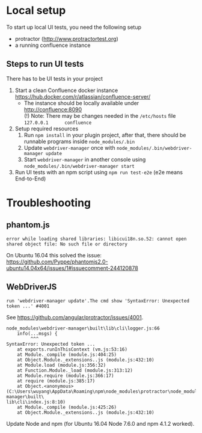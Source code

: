 # Local setup
To start up local UI tests, you need the following setup
- protractor (<http://www.protractortest.org>)
- a running confluence instance

## Steps to run UI tests
There has to be UI tests in your project
1. Start a clean Confluence docker instance <https://hub.docker.com/r/atlassian/confluence-server/>
   - The instance should be locally available under <http://confluence:8090>\
     (!) Note: There may be changes needed in the `/etc/hosts` file `127.0.0.1      confluence`
1. Setup required resources
   1. Run `npm install` in your plugin project, after that, there should be runnable programs inside `node_modules/.bin`
   1. Update `webdriver-manager` once with `node_modules/.bin/webdriver-manager update`
   1. Start `webdriver-manager` in another console using `node_modules/.bin/webdriver-manager start`
1. Run UI tests with an npm script using `npm run test-e2e` (e2e means End-to-End)

# Troubleshooting
## phantom.js
```text
error while loading shared libraries: libicui18n.so.52: cannot open shared object file: No such file or directory
```
On Ubuntu 16.04 this solved the issue: <https://github.com/Pyppe/phantomjs2.0-ubuntu14.04x64/issues/1#issuecomment-244120878>

## WebDriverJS
```text
run 'webdriver-manager update'.The cmd show 'SyntaxError: Unexpected token ...' #4001
```
See https://github.com/angular/protractor/issues/4001.

```text
node_modules\webdriver-manager\built\lib\cli\logger.js:66
    info(...msgs) {
         ^^^
SyntaxError: Unexpected token ...
    at exports.runInThisContext (vm.js:53:16)
    at Module._compile (module.js:404:25)
    at Object.Module._extensions..js (module.js:432:10)
    at Module.load (module.js:356:32)
    at Function.Module._load (module.js:313:12)
    at Module.require (module.js:366:17)
    at require (module.js:385:17)
    at Object.<anonymous> (C:\Users\wuyang\AppData\Roaming\npm\node_modules\protractor\node_modules\webdriver-manager\built\
lib\cli\index.js:8:10)
    at Module._compile (module.js:425:26)
    at Object.Module._extensions..js (module.js:432:10)
```

Update Node and npm (for Ubuntu 16.04 Node 7.6.0 and npm 4.1.2 worked).
